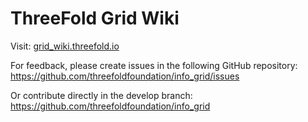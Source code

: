 # ThreeFold Grid Wiki

Visit:
[grid_wiki.threefold.io](http://grid_wiki.threefold.io)

For feedback, please create issues in the following GitHub repository:
https://github.com/threefoldfoundation/info_grid/issues

Or contribute directly in the develop branch:
https://github.com/threefoldfoundation/info_grid


